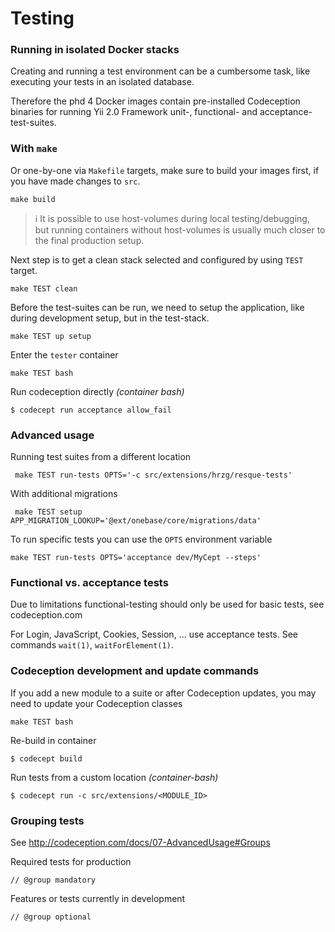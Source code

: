 Testing
=======

### Running in isolated Docker stacks

Creating and running a test environment can be a cumbersome task, like executing your tests in an isolated database. 

Therefore the phd 4 Docker images contain pre-installed Codeception binaries for running  Yii 2.0 Framework unit-, functional- and acceptance-test-suites.


### With `make`

Or one-by-one via `Makefile` targets, make sure to build your images first, if you have made changes to `src`.

    make build

> :information_source: It is possible to use host-volumes during local testing/debugging, but running containers without host-volumes is usually much closer to the final production setup.

Next step is to get a clean stack selected and configured by using `TEST` target.  

    make TEST clean
    
Before the test-suites can be run, we need to setup the application, like during development setup, but in the test-stack.
    
    make TEST up setup 

Enter the `tester` container    
    
    make TEST bash

Run codeception directly *(container bash)*

    $ codecept run acceptance allow_fail


### Advanced usage
    
Running test suites from a different location

     make TEST run-tests OPTS='-c src/extensions/hrzg/resque-tests'

With additional migrations
   
     make TEST setup APP_MIGRATION_LOOKUP='@ext/onebase/core/migrations/data'

To run specific tests you can use the `OPTS` environment variable

    make TEST run-tests OPTS='acceptance dev/MyCept --steps'



### Functional vs. acceptance tests
   
Due to limitations functional-testing should only be used for basic tests, see codeception.com
   
For Login, JavaScript, Cookies, Session, ... use acceptance tests. See commands `wait(1)`, `waitForElement(1)`.

   
### Codeception development and update commands

If you add a new module to a suite or after Codeception updates, you may need to update your Codeception classes

    make TEST bash
    
Re-build in container

    $ codecept build

Run tests from a custom location *(container-bash)*  

    $ codecept run -c src/extensions/<MODULE_ID>


### Grouping tests

See http://codeception.com/docs/07-AdvancedUsage#Groups

Required tests for production

    // @group mandatory

Features or tests currently in development
    
    // @group optional
